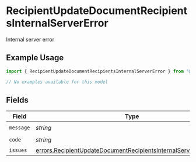 # RecipientUpdateDocumentRecipientsInternalServerError

Internal server error

## Example Usage

```typescript
import { RecipientUpdateDocumentRecipientsInternalServerError } from "@documenso/sdk-typescript/models/errors";

// No examples available for this model
```

## Fields

| Field                                                                                                                                                  | Type                                                                                                                                                   | Required                                                                                                                                               | Description                                                                                                                                            |
| ------------------------------------------------------------------------------------------------------------------------------------------------------ | ------------------------------------------------------------------------------------------------------------------------------------------------------ | ------------------------------------------------------------------------------------------------------------------------------------------------------ | ------------------------------------------------------------------------------------------------------------------------------------------------------ |
| `message`                                                                                                                                              | *string*                                                                                                                                               | :heavy_check_mark:                                                                                                                                     | N/A                                                                                                                                                    |
| `code`                                                                                                                                                 | *string*                                                                                                                                               | :heavy_check_mark:                                                                                                                                     | N/A                                                                                                                                                    |
| `issues`                                                                                                                                               | [errors.RecipientUpdateDocumentRecipientsInternalServerErrorIssue](../../models/errors/recipientupdatedocumentrecipientsinternalservererrorissue.md)[] | :heavy_minus_sign:                                                                                                                                     | N/A                                                                                                                                                    |